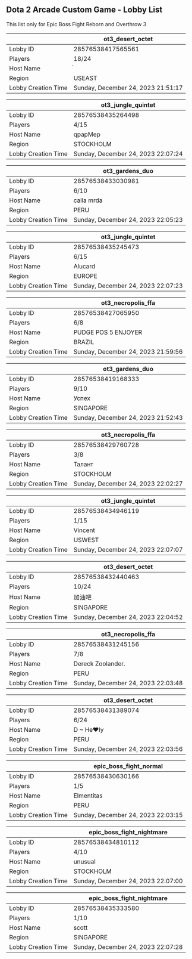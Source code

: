 ## Dota 2 Arcade Custom Game - Lobby List

This list only for Epic Boss Fight Reborn and Overthrow 3

|  | ot3_desert_octet |
| ------ | ------ |
| Lobby ID | 28576538417565561 |
| Players | 18/24 |
| Host Name | ๋ |
| Region | USEAST |
| Lobby Creation Time | Sunday, December 24, 2023 21:51:17 |


|  | ot3_jungle_quintet |
| ------ | ------ |
| Lobby ID | 28576538435264498 |
| Players | 4/15 |
| Host Name | qpapMep |
| Region | STOCKHOLM |
| Lobby Creation Time | Sunday, December 24, 2023 22:07:24 |


|  | ot3_gardens_duo |
| ------ | ------ |
| Lobby ID | 28576538433030981 |
| Players | 6/10 |
| Host Name | calla  mrda |
| Region | PERU |
| Lobby Creation Time | Sunday, December 24, 2023 22:05:23 |


|  | ot3_jungle_quintet |
| ------ | ------ |
| Lobby ID | 28576538435245473 |
| Players | 6/15 |
| Host Name | Alucard |
| Region | EUROPE |
| Lobby Creation Time | Sunday, December 24, 2023 22:07:23 |


|  | ot3_necropolis_ffa |
| ------ | ------ |
| Lobby ID | 28576538427065950 |
| Players | 6/8 |
| Host Name | PUDGE POS 5 ENJOYER |
| Region | BRAZIL |
| Lobby Creation Time | Sunday, December 24, 2023 21:59:56 |


|  | ot3_gardens_duo |
| ------ | ------ |
| Lobby ID | 28576538419168333 |
| Players | 9/10 |
| Host Name | Успех |
| Region | SINGAPORE |
| Lobby Creation Time | Sunday, December 24, 2023 21:52:43 |


|  | ot3_necropolis_ffa |
| ------ | ------ |
| Lobby ID | 28576538429760728 |
| Players | 3/8 |
| Host Name | Талант |
| Region | STOCKHOLM |
| Lobby Creation Time | Sunday, December 24, 2023 22:02:27 |


|  | ot3_jungle_quintet |
| ------ | ------ |
| Lobby ID | 28576538434946119 |
| Players | 1/15 |
| Host Name | Vincent |
| Region | USWEST |
| Lobby Creation Time | Sunday, December 24, 2023 22:07:07 |


|  | ot3_desert_octet |
| ------ | ------ |
| Lobby ID | 28576538432440463 |
| Players | 10/24 |
| Host Name | 加油吧 |
| Region | SINGAPORE |
| Lobby Creation Time | Sunday, December 24, 2023 22:04:52 |


|  | ot3_necropolis_ffa |
| ------ | ------ |
| Lobby ID | 28576538431245156 |
| Players | 7/8 |
| Host Name | Dereck Zoolander. |
| Region | PERU |
| Lobby Creation Time | Sunday, December 24, 2023 22:03:48 |


|  | ot3_desert_octet |
| ------ | ------ |
| Lobby ID | 28576538431389074 |
| Players | 6/24 |
| Host Name | D ~ He♥ly |
| Region | PERU |
| Lobby Creation Time | Sunday, December 24, 2023 22:03:56 |


|  | epic_boss_fight_normal |
| ------ | ------ |
| Lobby ID | 28576538430630166 |
| Players | 1/5 |
| Host Name | Elmentitas |
| Region | PERU |
| Lobby Creation Time | Sunday, December 24, 2023 22:03:15 |


|  | epic_boss_fight_nightmare |
| ------ | ------ |
| Lobby ID | 28576538434810112 |
| Players | 4/10 |
| Host Name | unusual |
| Region | STOCKHOLM |
| Lobby Creation Time | Sunday, December 24, 2023 22:07:00 |


|  | epic_boss_fight_nightmare |
| ------ | ------ |
| Lobby ID | 28576538435333580 |
| Players | 1/10 |
| Host Name | scott |
| Region | SINGAPORE |
| Lobby Creation Time | Sunday, December 24, 2023 22:07:28 |


